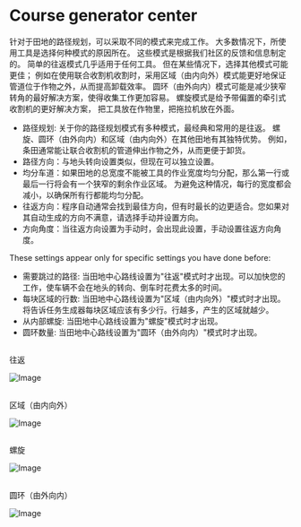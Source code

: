 # Course generator center


针对于田地的路径规划，可以采取不同的模式来完成工作。
大多数情况下，所使用工具是选择何种模式的原因所在。
这些模式是根据我们社区的反馈和信息制定的。
简单的往返模式几乎适用于任何工具。
但在某些情况下，选择其他模式可能更佳；
例如在使用联合收割机收割时，采用区域（由内向外）模式能更好地保证管道位于作物之外，从而提高卸载效率。
圆环（由外向内）模式可能是减少狭窄转角的最好解决方案，使得收集工作更加容易。
螺旋模式是给予带偏置的牵引式收割机的更好解决方案， 把工具放在作物里，把拖拉机放在外面。



- 路径规划: 关于你的路径规划模式有多种模式，最经典和常用的是往返。
          螺旋、圆环（由外向内）和区域（由内向外）在其他田地有其独特优势。
          例如，条田通常能让联合收割机的管道伸出作物之外，从而更便于卸货。
- 路径方向：与地头转向设置类似，但现在可以独立设置。
- 均分车道：如果田地的总宽度不能被工具的作业宽度均匀分配，那么第一行或最后一行将会有一个狭窄的剩余作业区域。
           为避免这种情况，每行的宽度都会减小，以确保所有行都能均匀分配。
- 往返方向：程序自动通常会找到最佳方向，但有时最长的边更适合。您如果对其自动生成的方向不满意，请选择手动并设置方向。
- 方向角度：当往返方向设置为手动时，会出现此设置，手动设置往返方向角度。

These settings appear only for specific settings you have done before:
- 需要跳过的路径: 当田地中心路线设置为"往返"模式时才出现。可以加快您的工作，使车辆不会在地头的转向、倒车时花费太多的时间。
- 每块区域的行数: 当田地中心路线设置为"区域（由内向外）"模式时才出现。将告诉任务生成器每块区域应该有多少行。行越多，产生的区域就越少。
- 从内部螺旋: 当田地中心路线设置为"螺旋"模式时才出现。
- 圆环数量: 当田地中心路线设置为"圆环（由外向内）"模式时才出现。


## 
往返


![Image](/home/runner/work/CourseplayHelp/CourseplayHelp/updown_0_0_1024_591.png)

## 
区域（由内向外）


![Image](/home/runner/work/CourseplayHelp/CourseplayHelp/lands_0_0_1024_599.png)

## 
螺旋


![Image](/home/runner/work/CourseplayHelp/CourseplayHelp/spiral_0_0_1024_590.png)

## 
圆环（由外向内）


![Image](/home/runner/work/CourseplayHelp/CourseplayHelp/racetrack_0_0_1024_589.png)

